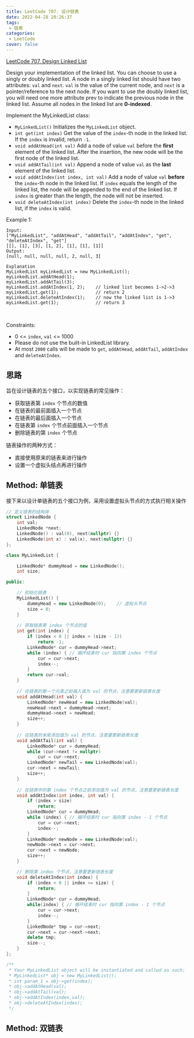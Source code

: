```yaml
---
title: LeetCode 707. 设计链表
date: 2022-04-28 20:26:37
tags: 
 - 链表
categories:
 - LeetCode
cover: false
---
```


[LeetCode 707. Design Linked List](https://leetcode-cn.com/problems/design-linked-list/)

Design your implementation of the linked list. You can choose to use a singly or doubly linked list.
A node in a singly linked list should have two attributes: `val` and `next`. `val` is the value of the current node, and `next` is a pointer/reference to the next node.
If you want to use the doubly linked list, you will need one more attribute prev to indicate the previous node in the linked list. Assume all nodes in the linked list are **0-indexed**.

Implement the MyLinkedList class:

 - `MyLinkedList()` Initializes the `MyLinkedList` object.
 - `int get(int index)` Get the value of the `index`-th node in the linked list. If the `index` is invalid, return `-1`.
 - `void addAtHead(int val)` Add a node of value `val` before the **first** element of the linked list. After the insertion, the new node will be the first node of the linked list.
 - `void addAtTail(int val)` Append a node of value `val` as the **last** element of the linked list.
 - `void addAtIndex(int index, int val)` Add a node of value `val` **before** the `index`-th node in the linked list. If `index` equals the length of the linked list, the node will be appended to the end of the linked list. If `index` is greater than the length, the node will not be inserted.
 - `void deleteAtIndex(int index)` Delete the `index`-th node in the linked list, if the `index` is valid.
 

Example 1:

    Input: 
    ["MyLinkedList", "addAtHead", "addAtTail", "addAtIndex", "get", "deleteAtIndex", "get"]
    [[], [1], [3], [1, 2], [1], [1], [1]]
    Output: 
    [null, null, null, null, 2, null, 3]

    Explanation
    MyLinkedList myLinkedList = new MyLinkedList();
    myLinkedList.addAtHead(1);
    myLinkedList.addAtTail(3);
    myLinkedList.addAtIndex(1, 2);    // linked list becomes 1->2->3
    myLinkedList.get(1);              // return 2
    myLinkedList.deleteAtIndex(1);    // now the linked list is 1->3
    myLinkedList.get(1);              // return 3
 

Constraints:

 - 0 <= `index`, `val` <= 1000
 - Please do not use the built-in LinkedList library.
 - At most `2000` calls will be made to `get`, `addAtHead`, `addAtTail`, `addAtIndex` and `deleteAtIndex`.


## 思路

旨在设计链表的五个接口，以实现链表的常见操作：
 - 获取链表第 `index` 个节点的数值
 - 在链表的最前面插入一个节点
 - 在链表的最后面插入一个节点
 - 在链表第 `index` 个节点前面插入一个节点
 - 删除链表的第 `index` 个节点

链表操作的两种方式：
 - 直接使用原来的链表来进行操作
 - 设置一个虚拟头结点再进行操作



## Method: 单链表

接下来以设计单链表的五个接口为例，采用设置虚拟头节点的方式执行相关操作

```cpp
// 定义链表的结构体
struct LinkedNode {
    int val;
    LinkedNode *next;
    LinkedNode() : val(0), next(nullptr) {}
    LinkedNode(int x) : val(x), next(nullptr) {}
};

class MyLinkedList {

    LinkedNode* dummyHead = new LinkedNode();
    int size;

public:

    // 初始化链表
    MyLinkedList() {
        dummyHead = new LinkedNode(0);    // 虚拟头节点
        size = 0;
    }
    
    // 获取链表第 index 个节点的值
    int get(int index) {
        if (index < 0 || index > (size - 1))
            return -1;
        LinkedNode* cur = dummyHead->next;
        while (index) { // 循环结束时 cur 指向第 index 个节点
            cur = cur->next;
            index--;
        }
        return cur->val;
    }
    
    // 在链表的第一个元素之前插入值为 val 的节点，注意要更新链表长度
    void addAtHead(int val) {
        LinkedNode* newHead = new LinkedNode(val);
        newHead->next = dummyHead->next;
        dummyHead->next = newHead;
        size++;
    }
    
    // 在链表的末尾添加值为 val 的节点，注意要更新链表长度
    void addAtTail(int val) {
        LinkedNode* cur = dummyHead;
        while (cur->next != nullptr)
            cur = cur->next;
        LinkedNode* newTail = new LinkedNode(val);
        cur->next = newTail;
        size++;
    }
    
    // 在链表中的第 index 个节点之前添加值为 val 的节点，注意要更新链表长度
    void addAtIndex(int index, int val) {
        if (index > size)
            return;
        LinkedNode* cur = dummyHead;
        while (index) { // 循环结束时 cur 指向第 index - 1 个节点
            cur = cur->next;
            index--;
        }
        LinkedNode* newNode = new LinkedNode(val);
        newNode->next = cur->next;
        cur->next = newNode;
        size++;
    }

    // 删除第 index 个节点，注意要更新链表长度
    void deleteAtIndex(int index) {
        if (index < 0 || index >= size) {
            return;
        }
        LinkedNode* cur = dummyHead;
        while(index) { // 循环结束时 cur 指向第 index - 1 个节点
            cur = cur->next;
            index--;
        }
        LinkedNode* tmp = cur->next;
        cur->next = cur->next->next;
        delete tmp;
        size--;
    }
};

/**
 * Your MyLinkedList object will be instantiated and called as such:
 * MyLinkedList* obj = new MyLinkedList();
 * int param_1 = obj->get(index);
 * obj->addAtHead(val);
 * obj->addAtTail(val);
 * obj->addAtIndex(index,val);
 * obj->deleteAtIndex(index);
 */
```
## Method: 双链表